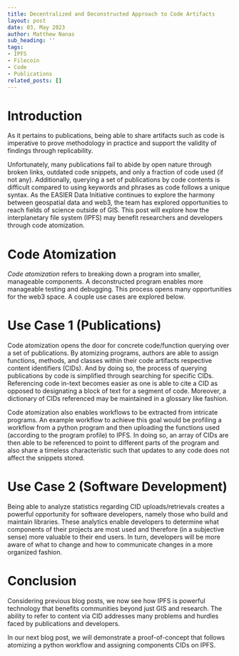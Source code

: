 ```yaml
---
title: Decentralized and Deconstructed Approach to Code Artifacts
layout: post
date: 03, May 2023
author: Matthew Nanas
sub_heading: ''
tags:
- IPFS
- Filecoin
- Code
- Publications
related_posts: []
---
```

# Introduction

As it pertains to publications, being able to share artifacts such as code is imperative to prove methodology in practice and support the validity of findings through replicability.

Unfortunately, many publications fail to abide by open nature through broken links, outdated code snippets, and only a fraction of code used (if not any). Additionally, querying a set of publications by code contents is difficult compared to using keywords and phrases as code follows a unique syntax. As the EASIER Data Initiative continues to explore the harmony between geospatial data and web3, the team has explored opportunities to reach fields of science outside of GIS. This post will explore how the interplanetary file system (IPFS) may benefit researchers and developers through code atomization.


# Code Atomization

*Code atomization* refers to breaking down a program into smaller, manageable components. A deconstructed program enables more manageable testing and debugging. This process opens many opportunities for the web3 space. A couple use cases are explored below.


# Use Case 1 (Publications)

Code atomization opens the door for concrete code/function querying over a set of publications. By atomizing programs, authors are able to assign functions, methods, and classes within their code artifacts respective content identifiers (CIDs). And by doing so, the process of querying publications by code is simplified through searching for specific CIDs. Referencing code in-text becomes easier as one is able to cite a CID as opposed to designating a block of text for a segment of code. Moreover, a dictionary of CIDs referenced may be maintained in a glossary like fashion.

Code atomization also enables workflows to be extracted from intricate programs. An example workflow to achieve this goal would be profiling a workflow from a python program and then uploading the functions used (according to the program profile) to IPFS. In doing so, an array of CIDs are then able to be referenced to point to different parts of the program and also share a timeless characteristic such that updates to any code does not affect the snippets stored.


# Use Case 2 (Software Development)

Being able to analyze statistics regarding CID uploads/retrievals creates a powerful opportunity for software developers, namely those who build and maintain libraries. These analytics enable developers to determine what components of their projects are most used and therefore (in a subjective sense) more valuable to their end users. In turn, developers will be more aware of what to change and how to communicate changes in a more organized fashion.


# Conclusion

Considering previous blog posts, we now see how IPFS is powerful technology that benefits communities beyond just GIS and research. The ability to refer to content via CID addresses many problems and hurdles faced by publications and developers.

In our next blog post, we will demonstrate a proof-of-concept that follows atomizing a python workflow and assigning components CIDs on IPFS.
